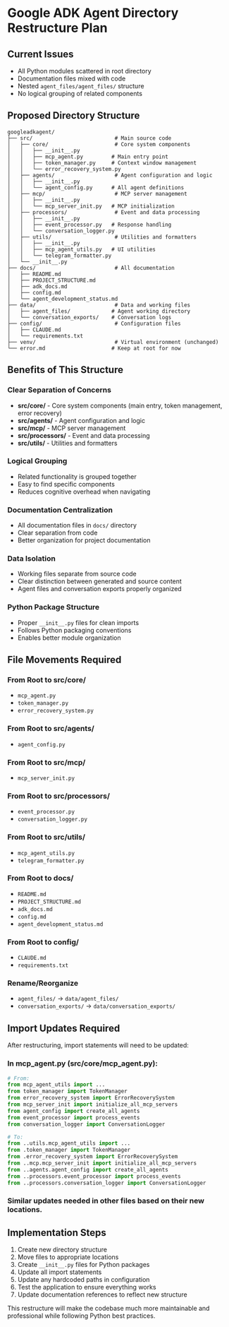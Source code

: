 # Google ADK Agent Directory Restructure Plan

## Current Issues
- All Python modules scattered in root directory
- Documentation files mixed with code
- Nested `agent_files/agent_files/` structure
- No logical grouping of related components

## Proposed Directory Structure

```
googleadkagent/
├── src/                          # Main source code
│   ├── core/                     # Core system components
│   │   ├── __init__.py
│   │   ├── mcp_agent.py         # Main entry point
│   │   ├── token_manager.py     # Context window management
│   │   └── error_recovery_system.py
│   ├── agents/                   # Agent configuration and logic
│   │   ├── __init__.py
│   │   └── agent_config.py      # All agent definitions
│   ├── mcp/                      # MCP server management
│   │   ├── __init__.py
│   │   └── mcp_server_init.py   # MCP initialization
│   ├── processors/               # Event and data processing
│   │   ├── __init__.py
│   │   ├── event_processor.py   # Response handling
│   │   └── conversation_logger.py
│   ├── utils/                    # Utilities and formatters
│   │   ├── __init__.py
│   │   ├── mcp_agent_utils.py   # UI utilities
│   │   └── telegram_formatter.py
│   └── __init__.py
├── docs/                         # All documentation
│   ├── README.md
│   ├── PROJECT_STRUCTURE.md
│   ├── adk_docs.md
│   ├── config.md
│   └── agent_development_status.md
├── data/                         # Data and working files
│   ├── agent_files/             # Agent working directory
│   └── conversation_exports/    # Conversation logs
├── config/                       # Configuration files
│   ├── CLAUDE.md
│   └── requirements.txt
├── venv/                         # Virtual environment (unchanged)
└── error.md                     # Keep at root for now
```

## Benefits of This Structure

### Clear Separation of Concerns
- **src/core/** - Core system components (main entry, token management, error recovery)
- **src/agents/** - Agent configuration and logic
- **src/mcp/** - MCP server management
- **src/processors/** - Event and data processing
- **src/utils/** - Utilities and formatters

### Logical Grouping
- Related functionality is grouped together
- Easy to find specific components
- Reduces cognitive overhead when navigating

### Documentation Centralization
- All documentation files in `docs/` directory
- Clear separation from code
- Better organization for project documentation

### Data Isolation
- Working files separate from source code
- Clear distinction between generated and source content
- Agent files and conversation exports properly organized

### Python Package Structure
- Proper `__init__.py` files for clean imports
- Follows Python packaging conventions
- Enables better module organization

## File Movements Required

### From Root to src/core/
- `mcp_agent.py`
- `token_manager.py`
- `error_recovery_system.py`

### From Root to src/agents/
- `agent_config.py`

### From Root to src/mcp/
- `mcp_server_init.py`

### From Root to src/processors/
- `event_processor.py`
- `conversation_logger.py`

### From Root to src/utils/
- `mcp_agent_utils.py`
- `telegram_formatter.py`

### From Root to docs/
- `README.md`
- `PROJECT_STRUCTURE.md`
- `adk_docs.md`
- `config.md`
- `agent_development_status.md`

### From Root to config/
- `CLAUDE.md`
- `requirements.txt`

### Rename/Reorganize
- `agent_files/` → `data/agent_files/`
- `conversation_exports/` → `data/conversation_exports/`

## Import Updates Required

After restructuring, import statements will need to be updated:

### In mcp_agent.py (src/core/mcp_agent.py):
```python
# From:
from mcp_agent_utils import ...
from token_manager import TokenManager
from error_recovery_system import ErrorRecoverySystem
from mcp_server_init import initialize_all_mcp_servers
from agent_config import create_all_agents
from event_processor import process_events
from conversation_logger import ConversationLogger

# To:
from ..utils.mcp_agent_utils import ...
from .token_manager import TokenManager
from .error_recovery_system import ErrorRecoverySystem
from ..mcp.mcp_server_init import initialize_all_mcp_servers
from ..agents.agent_config import create_all_agents
from ..processors.event_processor import process_events
from ..processors.conversation_logger import ConversationLogger
```

### Similar updates needed in other files based on their new locations.

## Implementation Steps

1. Create new directory structure
2. Move files to appropriate locations
3. Create `__init__.py` files for Python packages
4. Update all import statements
5. Update any hardcoded paths in configuration
6. Test the application to ensure everything works
7. Update documentation references to reflect new structure

This restructure will make the codebase much more maintainable and professional while following Python best practices.